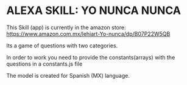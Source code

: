 # ALEXA SKILL: YO NUNCA NUNCA

This Skill (app) is currently in the amazon store: https://www.amazon.com.mx/lehiart-Yo-nunca/dp/B07P22W5QB

Its a game of questions with two categories.

In order to work you need to provide the constants(arrays) with the questions in a constants.js file

The model is created for Spanish (MX) language.
